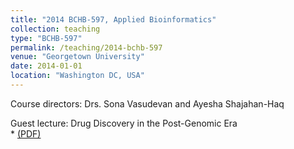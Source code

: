 ```yaml
---
title: "2014 BCHB-597, Applied Bioinformatics"
collection: teaching
type: "BCHB-597"
permalink: /teaching/2014-bchb-597
venue: "Georgetown University"
date: 2014-01-01
location: "Washington DC, USA"
---
```

Course directors: Drs. Sona Vasudevan and Ayesha Shajahan-Haq

Guest lecture: Drug Discovery in the Post-Genomic Era  
	* [(PDF)](http://wangdi2016.github.io/files/z.pdf)
